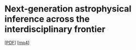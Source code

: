 # Next-generation astrophysical inference across the interdisciplinary frontier
[[PDF](https://github.com/williamjameshandley/talks/raw/ucl_2024/will_handley_ucl_2024.pdf)] 
[[mp4](https://github.com/williamjameshandley/talks/raw/ucl_2024/will_handley_ucl_2024.mp4)] 

